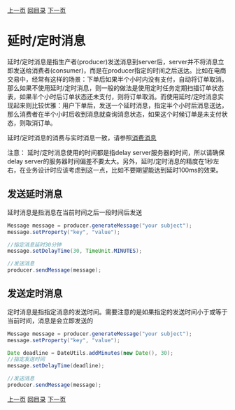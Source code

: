 [上一页](consumer.md)
[回目录](../../readme.md)
[下一页](tag.md)

# 延时/定时消息

延时/定时消息是指生产者(producer)发送消息到server后，server并不将消息立即发送给消费者(consumer)，而是在producer指定的时间之后送达。比如在电商交易中，经常有这样的场景：下单后如果半个小时内没有支付，自动将订单取消。那么如果不使用延时/定时消息，则一般的做法是使用定时任务定期扫描订单状态表，如果半个小时后订单状态还未支付，则将订单取消。而使用延时/定时消息实现起来则比较优雅：用户下单后，发送一个延时消息，指定半个小时后消息送达，那么消费者在半个小时后收到消息就查询消息状态，如果这个时候订单是未支付状态，则取消订单。

延时/定时消息的消费与实时消息一致，请参照[消费消息](consumer.md)

注意： 延时/定时消息使用的时间都是指delay server服务器的时间，所以请确保delay server的服务器时间偏差不要太大。另外，延时/定时消息的精度在1秒左右，在业务设计时应该考虑到这一点，比如不要期望能达到延时100ms的效果。

## 发送延时消息

延时消息是指消息在当前时间之后一段时间后发送

```java
Message message = producer.generateMessage("your subject");
message.setProperty("key", "value");

//指定消息延时30分钟
message.setDelayTime(30, TimeUnit.MINUTES);

//发送消息
producer.sendMessage(message);
```

## 发送定时消息

定时消息是指指定消息的发送时间。需要注意的是如果指定的发送时间小于或等于当前时间，消息是会立即发送的

```java
Message message = producer.generateMessage("your subject");
message.setProperty("key", "value");

Date deadline = DateUtils.addMinutes(new Date(), 30);
//指定发送时间
message.setDelayTime(deadline);

//发送消息
producer.sendMessage(message);
```

[上一页](consumer.md)
[回目录](../../readme.md)
[下一页](tag.md)